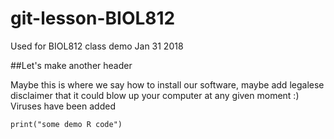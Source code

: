 # git-lesson-BIOL812
Used for BIOL812 class demo Jan 31 2018

##Let's make another header

Maybe this is where we say how to install our software, maybe add legalese disclaimer that it could blow up your computer at any given moment :) Viruses have been added

```{r, echo=FALSE}
print("some demo R code")
```
